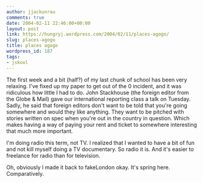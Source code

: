 ```yaml
---
author: jjackunrau
comments: true
date: 2004-02-11 22:46:00+00:00
layout: post
link: https://hungryj.wordpress.com/2004/02/11/places-agogo/
slug: places-agogo
title: places agogo
wordpress_id: 187
tags:
- jskool
---
```


The first week and a bit (half?) of my last chunk of school has been very relaxing.  I've fixed up my paper to get out of the 0 incident, and it was ridiculous how little I had to do.  John Stackhouse (the foreign editor from the Globe & Mail) gave our international reporting class a talk on Tuesday.  Sadly, he said that foreign editors don't want to be told that you're going somewhere and would they like anything.  They want to be pitched with stories written on spec when you're out in the country in question.  Which makes having a way of paying your rent and ticket to somewhere interesting that much more important.

I'm doing radio this term, not TV.  I realized that I wanted to have a bit of fun and not kill myself doing a TV documentary.  So radio it is.  And it's easier to freelance for radio than for television.

Oh, obviously I made it back to fakeLondon okay.  It's spring here.  Comparatively.
